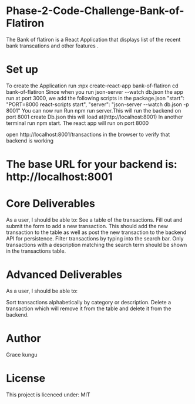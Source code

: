 
# Phase-2-Code-Challenge-Bank-of-Flatiron
The Bank of flatiron is a React Application that displays list of the recent bank transcations and other features .

# Set up
 To create the Application run :npx create-react-app bank-of-flatiron
 cd bank-of-flatiron
 Since when you run json-server --watch db.json the app run at port 3000, we add the following scripts in the package.json 
 "start": "PORT=8000 react-scripts start",
 "server": "json-server --watch db.json -p 8001"
 You can now run
 Run npm run server.This will run the backend on port 8001
 create Db.json this will load at(http://localhost:8001) 
 In another terminal run npm start. The react app will run on port 8000

open http://localhost:8001/transactions in the browser to verify that backend is working 

# The base URL for your backend is: http://localhost:8001


# Core Deliverables
As a user, I should be able to:
See a table of the transactions.
Fill out and submit the form to add a new transaction. This should add the new transaction to the table as well as post the new transaction to the backend API for persistence.
Filter transactions by typing into the search bar. Only transactions with a description matching the search term should be shown in the transactions table.



# Advanced Deliverables

As a user, I should be able to:

Sort transactions alphabetically by category or description.
Delete a transaction which will remove it from the table and delete it from the backend.
# Author
Grace kungu

# License
This project is licenced under: MIT
